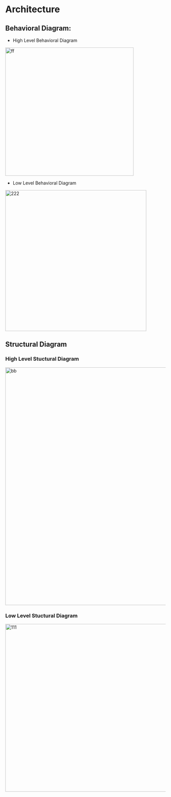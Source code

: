 # Architecture

## Behavioral Diagram:

* High Level Behavioral Diagram 

<img width="403" alt="ff" src="https://user-images.githubusercontent.com/99073372/157846011-39e3f327-6189-41ce-9a43-877dcd6c3cbb.PNG">

* Low Level Behavioral Diagram

<img width="443" alt="222" src="https://user-images.githubusercontent.com/99073372/157862441-e53d454c-67df-4092-adb4-41fa49fb12cd.PNG">


## Structural Diagram

###  High Level Stuctural Diagram

<img width="747" alt="bb" src="https://user-images.githubusercontent.com/99073372/157856388-27ba62b4-a408-41a2-aa8b-acbe1cce09bc.PNG">

###  Low Level Stuctural Diagram

<img width="527" alt="111" src="https://user-images.githubusercontent.com/99073372/157857860-ae802c38-df07-4dbe-9131-5e0bd568fcf5.PNG">














